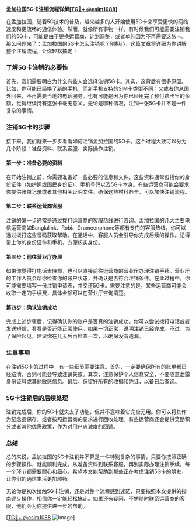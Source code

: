 **孟加拉国5G卡注销流程详解[[TG💪+ @esim1088](https://t.me/s/esim1088)]**

在孟加拉国，随着5G技术的普及，越来越多的人开始使用5G卡来享受更快的网络速度和更流畅的通信体验。然而，就像所有事物一样，有时候我们可能需要注销我们的5G卡，可能是由于更换运营商、计划调整，或者单纯因为不再需要这张卡。那么问题来了：孟加拉国的5G卡怎么注销呢？别担心，这篇文章将详细为你讲解整个注销流程，让你轻松搞定！

### 了解5G卡注销的必要性

首先，我们需要明白为什么有些人会选择注销5G卡。其实，这背后有很多原因。比如，你可能已经换了新的手机，而新手机支持的SIM卡类型不同；又或者你从国外回来，不再需要当地的电话服务。也有可能是因为你已经用完了预付费卡里的余额，觉得继续持有这张卡毫无意义。无论是哪种情况，注销一张5G卡并不是一件复杂的事情。

### 注销5G卡的步骤

接下来，我们就来一步步看看如何注销孟加拉国的5G卡。这个过程大致可以分为几个阶段：准备资料、联系客服、实际操作注销。

#### 第一步：准备必要的资料

在开始注销之前，你需要准备好一些必要的信息和文件。这些资料通常包括你的身份证件（如护照或国民身份证）、手机号码以及5G卡本身。有些运营商可能会要求你提供账单记录或者其他相关证明文件。确保这些材料齐全，可以加快注销流程。

#### 第二步：联系运营商客服

注销的第一步通常是通过拨打运营商的客服热线进行咨询。孟加拉国的几大主要电信运营商如Banglalink、Robi、Grameenphone等都有专门的客服热线，你可以通过拨打这些号码获取帮助。在通话中，客服人员会引导你完成后续的操作。记得带上你的身份证件和手机，方便核实身份。

#### 第三步：前往营业厅办理

如果你觉得打电话太麻烦，也可以直接前往运营商的营业厅办理注销手续。营业厅的工作人员会帮你检查你的账户状态，并确认是否符合注销条件。在此过程中，你可能需要填写一份注销申请表，并交还5G卡。需要注意的是，某些运营商可能会收取一定的手续费，具体金额可以在营业厅咨询清楚。

#### 第四步：确认注销成功

完成上述步骤后，记得确认你的账户是否真的注销成功。你可以尝试拨打电话或者发送短信，看看是否还能正常使用。如果一切正常，说明注销已经完成。不过，为了保险起见，建议你在几天后再检查一次，以确保没有遗漏。

### 注意事项

在注销5G卡的过程中，有一些细节需要注意。首先，一定要确保所有的账单都已经结清，否则可能会导致注销失败。其次，注意保护个人信息安全，不要随意泄露身份证号或其他敏感信息。最后，保留好所有的收据和凭证，以备日后查询。

### 5G卡注销后的后续处理

注销完成后，你的5G卡就失去了功能，但并不意味着它完全无用。你可以将其作为纪念品保存，或者按照运营商的要求进行回收处理。有些运营商还会提供奖励积分或者其他优惠政策，作为对用户忠诚度的回馈。

### 总结

总的来说，孟加拉国的5G卡注销并不算是一件特别复杂的事情，只要你按照正确的步骤操作，就能顺利完成。从准备资料到联系客服，再到实际办理注销手续，每一个环节都需要耐心和细心。希望本文能帮助到那些正在考虑注销5G卡的朋友，让你们的通信生活更加顺畅。

无论你是初次接触5G卡注销，还是对整个流程感到迷茫，只要按照本文提供的指南逐步操作，相信你一定能轻松搞定。如果还有疑问，不妨随时联系运营商的客服，他们会为你提供进一步的帮助。

[[TG💪+ @esim1088](https://t.me/s/esim1088) ![Image](https://i.postimg.cc/4NQfJmqS/Snipaste-2025-05-13-00-14-12.png)]